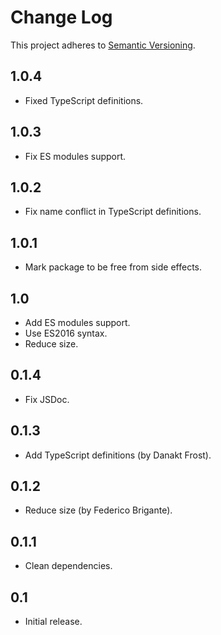 # Change Log
This project adheres to [Semantic Versioning](http://semver.org/).

## 1.0.4
* Fixed TypeScript definitions.

## 1.0.3
* Fix ES modules support.

## 1.0.2
* Fix name conflict in TypeScript definitions.

## 1.0.1
* Mark package to be free from side effects.

## 1.0
* Add ES modules support.
* Use ES2016 syntax.
* Reduce size.

## 0.1.4
* Fix JSDoc.

## 0.1.3
* Add TypeScript definitions (by Danakt Frost).

## 0.1.2
* Reduce size (by Federico Brigante).

## 0.1.1
* Clean dependencies.

## 0.1
* Initial release.
